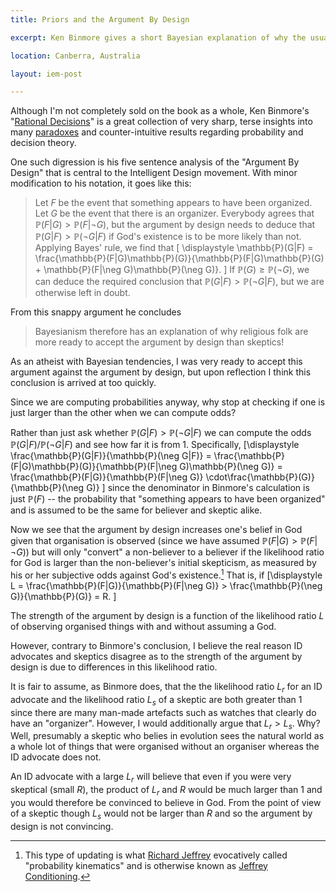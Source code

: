 ```yaml
---
title: Priors and the Argument By Design

excerpt: Ken Binmore gives a short Bayesian explanation of why the usual Argument By Design for the existence of God only reinforces existing beliefs.

location: Canberra, Australia

layout: iem-post

---
```

Although I'm not completely sold on the book as a whole, Ken Binmore's "[Rational Decisions][]" is a great collection of very sharp, terse insights into many [paradoxes][] and counter-intuitive results regarding probability and decision theory. 

[rational decisions]: http://www.librarything.com/work/book/41239432
[paradoxes]: /iem/the-horatio-principle.html

One such digression is his five sentence analysis of the "Argument By Design" that is central to the Intelligent Design movement. With minor modification to his notation, it goes like this:

> Let _F_ be the event that something appears to have been organized.
> Let _G_ be the event that there is an organizer. Everybody agrees that 
> $\mathbb{P}(F|G) > \mathbb{P}(F|\neg G)$, but the argument by design needs to
> deduce that $\mathbb{P}(G|F) > \mathbb{P}(\neg G|F)$ if God's existence is to
> be more likely than not. Applying Bayes' rule, we find that
\[
	\displaystyle
	\mathbb{P}(G|F) 
	= \frac{\mathbb{P}(F|G)\mathbb{P}(G)}{\mathbb{P}(F|G)\mathbb{P}(G) + \mathbb{P}(F|\neg G)\mathbb{P}(\neg G)}.
\]
> If $\mathbb{P}(G) \ge \mathbb{P}(\neg G)$, we can deduce the required 
> conclusion that $\mathbb{P}(G|F) > \mathbb{P}(\neg G|F)$, but we are 
> otherwise left in doubt.

From this snappy argument he concludes
> Bayesianism therefore has an explanation of why religious folk are more 
> ready to accept the argument by design than skeptics!

As an atheist with Bayesian tendencies, I was very ready to accept this argument against the argument by design, but upon reflection I think this conclusion is arrived at too quickly. 

Since we are computing probabilities anyway, why stop at checking if one is just larger than the other when we can compute odds?

Rather than just ask whether $\mathbb{P}(G|F) > \mathbb{P}(\neg G|F)$ we can compute the odds $\mathbb{P}(G|F)/\mathbb{P}(\neg G|F)$ and see how far it is from 1. Specifically,
\[\displaystyle
\frac{\mathbb{P}(G|F)}{\mathbb{P}(\neg G|F)}
= \frac{\mathbb{P}(F|G)\mathbb{P}(G)}{\mathbb{P}(F|\neg G)\mathbb{P}(\neg G)}
= \frac{\mathbb{P}(F|G)}{\mathbb{P}(F|\neg G)}
  \cdot\frac{\mathbb{P}(G)}{\mathbb{P}(\neg G)}
\]
since the denominator in Binmore's calculation is just $\mathbb{P}(F)$ -- the probability that "something appears to have been organized" and is assumed to be the same for believer and skeptic alike.

Now we see that the argument by design increases one's belief in God given that organisation is observed (since we have assumed $\mathbb{P}(F|G) > \mathbb{P}(F|\neg G)$) but will only "convert" a non-believer to a believer if the likelihood ratio for God is larger than the non-believer's initial skepticism, as measured by his or her subjective odds against God's existence.[^1] That is, if
\[\displaystyle 
L = \frac{\mathbb{P}(F|G)}{\mathbb{P}(F|\neg G)} > 
\frac{\mathbb{P}(\neg G)}{\mathbb{P}(G)} = R.
\]

The strength of the argument by design is a function of the likelihood ratio $L$ of observing organised things with and without assuming a God.

However, contrary to Binmore's conclusion, I believe the real reason ID advocates and skeptics disagree as to the strength of the argument by design is due to differences in this likelihood ratio.

It is fair to assume, as Binmore does, that the the likelihood ratio $L_r$ for an ID advocate and the likelihood ratio $L_s$ of a skeptic are both greater than 1 since there are many man-made artefacts such as watches that clearly do have an "organizer". However, I would additionally argue that $L_r > L_s$. Why? Well, presumably a skeptic who belies in evolution sees the natural world as a whole lot of things that were organised without an organiser whereas the ID advocate does not.

An ID advocate with a large $L_r$ will believe that even if you were very skeptical (small $R$), the product of $L_r$ and $R$ would be much larger than 1 and you would therefore be convinced to believe in God. From the point of view of a skeptic though $L_s$ would not be larger than $R$ and so the argument by design is not convincing.

[^1]: This type of updating is what [Richard Jeffrey][rj] evocatively called "probability kinematics" and is otherwise known as [Jeffrey Conditioning][jc].

[rj]: http://en.wikipedia.org/wiki/Richard_Jeffrey
[jc]: http://plato.stanford.edu/entries/bayes-theorem/#4
